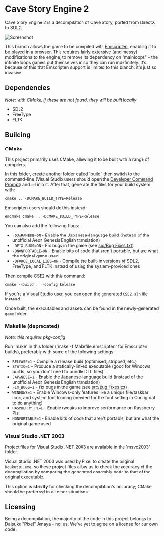 # Cave Story Engine 2

Cave Story Engine 2 is a decompilation of Cave Story, ported from DirectX to SDL2.

![Screenshot](screenshot.png)

This branch allows the game to be compiled with [Emscripten](http://emscripten.org/), enabling it to be played in a browser. This requires fairly extensive (and messy) modifications to the engine, to remove its dependency on "mainloops" - the infinite loops games put themselves in so they can run indefinitely. It's because of this that Emscripten support is limited to this branch: it's just so invasive.

## Dependencies

*Note: with CMake, if these are not found, they will be built locally*

* SDL2
* FreeType
* FLTK

## Building

### CMake

This project primarily uses CMake, allowing it to be built with a range of compilers.

In this folder, create another folder called 'build', then switch to the command-line (Visual Studio users should open the [Developer Command Prompt](https://docs.microsoft.com/en-us/dotnet/framework/tools/developer-command-prompt-for-vs)) and `cd` into it. After that, generate the files for your build system with:

```
cmake .. -DCMAKE_BUILD_TYPE=Release
```

Emscripten users should do this instead:

```
emcmake cmake .. -DCMAKE_BUILD_TYPE=Release
```

You can also add the following flags:
* `-DJAPANESE=ON` - Enable the Japanese-language build (instead of the unofficial Aeon Genesis English translation)
* `-DFIX_BUGS=ON` - Fix bugs in the game (see [src/Bug Fixes.txt](src/Bug%20Fixes.txt))
* `-DNONPORTABLE=ON` - Enable bits of code that aren't portable, but are what the original game used
* `-DFORCE_LOCAL_LIBS=ON` - Compile the built-in versions of SDL2, FreeType, and FLTK instead of using the system-provided ones

Then compile CSE2 with this command:

```
cmake --build . --config Release
```

If you're a Visual Studio user, you can open the generated `CSE2.sln` file instead.

Once built, the executables and assets can be found in the newly-generated `game` folder.

### Makefile (deprecated)

*Note: this requires pkg-config*

Run 'make' in this folder ('make -f Makefile.emscripten' for Emscripten builds), preferably with some of the following settings:

* `RELEASE=1` - Compile a release build (optimised, stripped, etc.)
* `STATIC=1` - Produce a statically-linked executable (good for Windows builds, so you don't need to bundle DLL files)
* `JAPANESE=1` - Enable the Japanese-language build (instead of the unofficial Aeon Genesis English translation)
* `FIX_BUGS=1` - Fix bugs in the game (see [src/Bug Fixes.txt](src/Bug%20Fixes.txt))
* `WINDOWS=1` - Enable Windows-only features like a unique file/taskbar icon, and system font loading (needed for the font setting in Config.dat to do anything)
* `RASPBERRY_PI=1` - Enable tweaks to improve performance on Raspberry Pis
* `NONPORTABLE=1` - Enable bits of code that aren't portable, but are what the original game used

### Visual Studio .NET 2003

Project files for Visual Studio .NET 2003 are available in the 'msvc2003' folder.

Visual Studio .NET 2003 was used by Pixel to create the original `Doukutsu.exe`, so these project files allow us to check the accuracy of the decompilation by comparing the generated assembly code to that of the original executable.

This option is **strictly** for checking the decompilation's accuracy; CMake should be preferred in all other situations.

## Licensing

Being a decompilation, the majority of the code in this project belongs to Daisuke "Pixel" Amaya - not us. We've yet to agree on a license for our own code.

